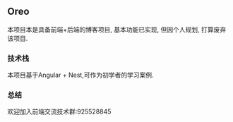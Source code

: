 ## Oreo

本项目本是具备前端+后端的博客项目, 基本功能已实现, 但因个人规划, 打算废弃该项目.

### 技术栈

本项目基于Angular + Nest,可作为初学者的学习案例.

### 总结

欢迎加入前端交流技术群:925528845
